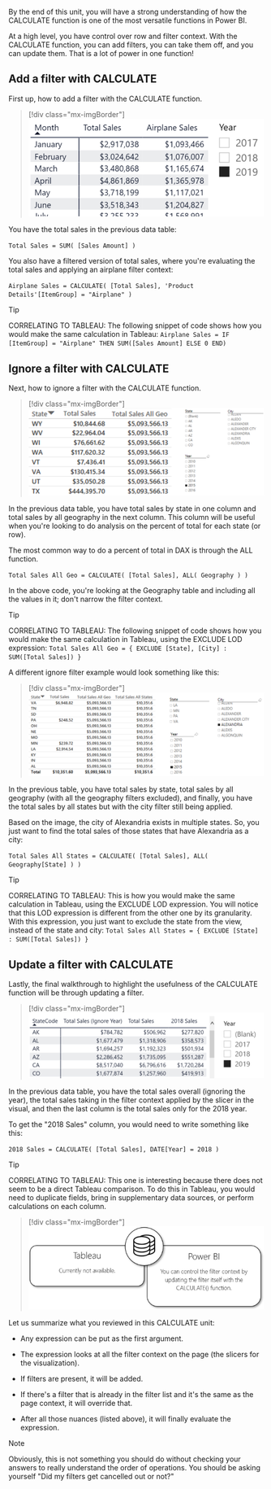By the end of this unit, you will have a strong understanding of how the CALCULATE function is one of the most versatile functions in Power BI.

At a high level, you have control over row and filter context. With the CALCULATE function, you can add filters, you can take them off, and you can update them. That is a lot of power in one function!

## Add a filter with CALCULATE

First up, how to add a filter with the CALCULATE function.

> [!div class="mx-imgBorder"]
> [![Data table that will be referenced when adding a filter with the CALCULATE function.](../media/add-filter.png)](../media/add-filter.png#lightbox)

You have the total sales in the previous data table:

`Total Sales = SUM( [Sales Amount] )`

You also have a filtered version of total sales, where you're evaluating the total sales and applying an airplane filter context:

`Airplane Sales = CALCULATE( [Total Sales], 'Product Details'[ItemGroup] = "Airplane" )`

> [!TIP]
> CORRELATING TO TABLEAU: The following snippet of code shows how you would make the same calculation in Tableau: `Airplane Sales = IF [ItemGroup] = "Airplane" THEN SUM([Sales Amount] ELSE 0 END)`

## Ignore a filter with CALCULATE

Next, how to ignore a filter with the CALCULATE function.

> [!div class="mx-imgBorder"]
> [![Data table that will be referenced when ignoring a filter with the CALCULATE function.](../media/ignore-filter.png)](../media/ignore-filter.png#lightbox)

In the previous data table, you have total sales by state in one column and total sales by all geography in the next column. This column will be useful when you're looking to do analysis on the percent of total for each state (or row).

The most common way to do a percent of total in DAX is through the ALL function.

`Total Sales All Geo = CALCULATE( [Total Sales], ALL( Geography ) )`

In the above code, you're looking at the Geography table and including all the values in it; don't narrow the filter context.

> [!TIP]
> CORRELATING TO TABLEAU: The following snippet of code shows how you would make the same calculation in Tableau, using the EXCLUDE LOD expression: `Total Sales All Geo = { EXCLUDE [State], [City] : SUM([Total Sales]) }`

A different ignore filter example would look something like this:

> [!div class="mx-imgBorder"]
> [![Data table that will be referenced when ignoring filters with the CALCULATE function.](../media/ignore-filter-2.png)](../media/ignore-filter-2.png#lightbox)

In the previous table, you have total sales by state, total sales by all geography (with all the geography filters excluded), and finally, you have the total sales by all states but with the city filter still being applied.

Based on the image, the city of Alexandria exists in multiple states. So, you just want to find the total sales of those states that have Alexandria as a city:

`Total Sales All States = CALCULATE( [Total Sales], ALL( Geography[State] ) )`

> [!TIP]
> CORRELATING TO TABLEAU: This is how you would make the same calculation in Tableau, using the EXCLUDE LOD expression. You will notice that this LOD expression is different from the other one by its granularity. With this expression, you just want to exclude the state from the view, instead of the state and city: `Total Sales All States = { EXCLUDE [State] : SUM([Total Sales]) }`

## Update a filter with CALCULATE

Lastly, the final walkthrough to highlight the usefulness of the CALCULATE function will be through updating a filter.

> [!div class="mx-imgBorder"]
> [![Data table that will be referenced when updating a filter with the CALCULATE function.](../media/update-filter.png)](../media/update-filter.png#lightbox)

In the previous data table, you have the total sales overall (ignoring the year), the total sales taking in the filter context applied by the slicer in the visual, and then the last column is the total sales only for the 2018 year.

To get the "2018 Sales" column, you would need to write something like this:

`2018 Sales = CALCULATE( [Total Sales], DATE[Year] = 2018 )`

> [!TIP]
> CORRELATING TO TABLEAU: This one is interesting because there does not seem to be a direct Tableau comparison. To do this in Tableau, you would need to duplicate fields, bring in supplementary data sources, or perform calculations on each column.

> [!div class="mx-imgBorder"]
> [![Tableau, currently not available. Power BI, control filter context by updating the filter with the CALCULATE function.](../media/na-vs-update-filter-calculate.png)](../media/na-vs-update-filter-calculate.png#lightbox)

Let us summarize what you reviewed in this CALCULATE unit:

- Any expression can be put as the first argument.

- The expression looks at all the filter context on the page (the slicers for the visualization).

- If filters are present, it will be added.

- If there's a filter that is already in the filter list and it's the same as the page context, it will override that.

- After all those nuances (listed above), it will finally evaluate the expression.

> [!NOTE]
> Obviously, this is not something you should do without checking your answers to really understand the order of operations. You should be asking yourself "Did my filters get cancelled out or not?"
